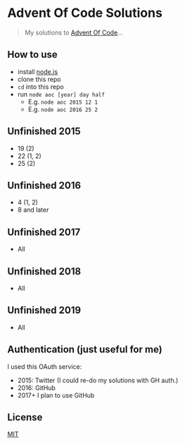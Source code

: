 # Advent Of Code Solutions

> My solutions to [Advent Of Code](http://adventofcode.com/)...

## How to use

- install [node.js](https://nodejs.org/en/download)
- clone this repo
- `cd` into this repo
- run `node aoc [year] day half`
   - E.g. `node aoc 2015 12 1`
   - E.g. `node aoc 2016 25 2`

## Unfinished 2015

- 19 (2)
- 22 (1, 2)
- 25 (2)

## Unfinished 2016

- 4 (1, 2)
- 8 and later

## Unfinished 2017

- All

## Unfinished 2018

- All

## Unfinished 2019

- All

## Authentication (just useful for me)

I used this OAuth service:

- 2015: Twitter (I could re-do my solutions with GH auth.)
- 2016: GitHub
- 2017+ I plan to use GitHub

## License

[MIT](http://choosealicense.com/licenses/mit/)
